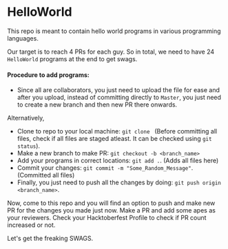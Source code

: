 # HelloWorld
This repo is meant to contain hello world programs in various programming languages.

Our target is to reach 4 PRs for each guy. So in total, we need to have 24 `HelloWorld` programs at the end to get swags.

#### Procedure to add programs:

- Since all are collaborators, you just need to upload the file for ease and after you upload, instead of committing directly to `Master`, you just need to create a new branch and then new PR there onwards.

Alternatively,

- Clone to repo to your local machine: `git clone `
(Before committing all files, check if all files are staged atleast. It can be checked using `git status`).
- Make a new branch to make PR: `git checkout -b <branch_name>`
- Add your programs in correct locations: `git add .`. (Adds all files here)
- Commit your changes: `git commit -m "Some_Random_Message"`. (Committed all files)
- Finally, you just need to push all the changes by doing: `git push origin <branch_name>`. 

Now, come to this repo and you will find an option to push and make new PR for the changes you made just now. Make a PR and add some apes as your reviewers.
Check your Hacktoberfest Profile to check if PR count increased or not. 

Let's get the freaking SWAGS.
